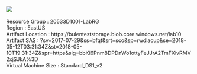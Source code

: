 <a href="https://portal.azure.com/#create/Microsoft.Template/uri/https%3A%2F%2Fraw.githubusercontent.com%2Fbsezgin%2F20533-ImplementingMicrosoftAzureInfrastructureSolutions%2Fmaster%2FAllfiles%2FLabfiles%2FLab10%2FStarter%2FTemplates%2Fazuredeploy.json" target="_blank">
    <img src="https://azuredeploy.net/deploybutton.png"/>
</a>
<br>
<br>
Resource Group : 20533D1001-LabRG
<br>
Region : EastUS
<br>
Artifact Location : https://bulenteststorage.blob.core.windows.net/lab10
<br>
Artifact SAS : ?sv=2017-07-29&ss=bfqt&srt=sco&sp=rwdlacup&se=2018-05-12T03:31:34Z&st=2018-05-10T19:31:34Z&spr=https&sig=bbKi6Pnm8DPDnWo1ottyFeJJrA2TmFXivRMV2xjSJkA%3D
<br>
Virtual Machine Size : Standard_DS1_v2

